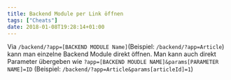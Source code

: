 ```yaml
---
title: Backend Module per Link öffnen
tags: ["Cheats"]
date: 2018-01-08T19:28:14+01:00
---
```


Via ``/backend/?app=[BACKEND MODULE Name]``(Beispiel: ``/backend/?app=Article``) kann man einzelne Backend Module direkt öffnen. Man kann auch direkt Parameter übergeben wie
``?app=[BACKEND MOUDLE NAME]&params[PARAMETER NAME]=ID`` (Beispiel: ``/backend/?app=Article&params[articleId]=1``)
